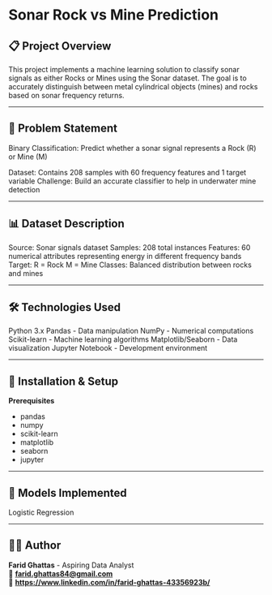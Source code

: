 # Sonar Rock vs Mine Prediction

## 📋 Project Overview
This project implements a machine learning solution to classify sonar signals as either Rocks or Mines using the Sonar dataset. The goal is to accurately distinguish between metal cylindrical objects (mines) and rocks based on sonar frequency returns.

---

## 🎯 Problem Statement
Binary Classification: Predict whether a sonar signal represents a Rock (R) or Mine (M)

Dataset: Contains 208 samples with 60 frequency features and 1 target variable
Challenge: Build an accurate classifier to help in underwater mine detection

---

## 📊 Dataset Description
Source: Sonar signals dataset
Samples: 208 total instances
Features: 60 numerical attributes representing energy in different frequency bands
Target:
R = Rock
M = Mine
Classes: Balanced distribution between rocks and mines

---

## 🛠️ Technologies Used

Python 3.x
Pandas - Data manipulation
NumPy - Numerical computations
Scikit-learn - Machine learning algorithms
Matplotlib/Seaborn - Data visualization
Jupyter Notebook - Development environment

---

## 🚀 Installation & Setup

**Prerequisites**
- pandas
- numpy
- scikit-learn
- matplotlib
- seaborn
- jupyter

---

## 🤖  Models Implemented
Logistic Regression

---

## 👨‍💻 Author
**Farid Ghattas** - Aspiring Data Analyst    
📧 **farid.ghattas84@gmail.com**    
💼 **https://www.linkedin.com/in/farid-ghattas-43356923b/**    

